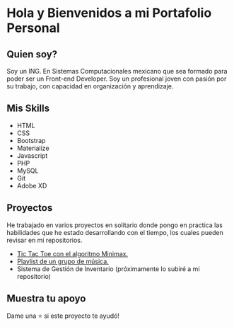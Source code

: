 # Hola y Bienvenidos a mi Portafolio Personal

## Quien soy?
Soy un ING. En Sistemas Computacionales mexicano que sea formado para poder ser un Front-end Developer.
Soy un profesional joven con pasión por su trabajo, con capacidad en organización y aprendizaje.

## Mis Skills
- HTML
- CSS
- Bootstrap
- Materialize
- Javascript
- PHP
- MySQL
- Git
- Adobe XD

## Proyectos
He trabajado en varios proyectos en solitario donde pongo en practica las habilidades que he estado desarrollando con el tiempo, los cuales pueden revisar en mi repositorios.
- [Tic Tac Toe con el algoritmo Minimax.](https://github.com/Kevin-Romero/Tic-Tac-Toe-Mininimaxhttp:// "Tic Tac Toe con el algoritmo Minimax.")
- [Playlist de un grupo de música.](https://github.com/Kevin-Romero/play-list "Playlist de un grupo de música.")
- Sistema de Gestión de Inventario (próximamente lo subiré a mi repositorio)

## Muestra tu apoyo
Dame una ⭐️ si este proyecto te ayudó!